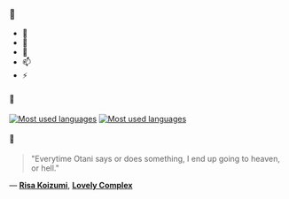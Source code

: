 ### 👋

- 🔭
- 🌱
- 💬
- 📫
- ⚡

#### 🧏

[![Most used languages](https://github-readme-stats-aynah.vercel.app/api/top-langs/?username=aynh&theme=solarized-dark&langs_count=6&layout=compact&hide_title=true)](https://github.com/anuraghazra/github-readme-stats#gh-dark-mode-only)
[![Most used languages](https://github-readme-stats-aynah.vercel.app/api/top-langs/?username=aynh&theme=solarized-light&langs_count=6&layout=compact&hide_title=true)](https://github.com/anuraghazra/github-readme-stats#gh-light-mode-only)

#### 💬

> "Everytime Otani says or does something, I end up going to heaven, or hell."

&mdash; [**Risa Koizumi**](https://myanimelist.net/character.php?q=Risa%20Koizumi&cat=character), [**Lovely Complex**](https://myanimelist.net/search/all?q=Lovely%20Complex&cat=all)
